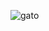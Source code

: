 ![gato](https://github.com/Sepul991/M08-PrimerEjercicio/assets/131881281/403f4fc8-f480-4abc-a0b1-1d8f55ac3db1)

